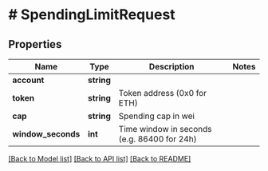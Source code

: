 # # SpendingLimitRequest

## Properties

Name | Type | Description | Notes
------------ | ------------- | ------------- | -------------
**account** | **string** |  |
**token** | **string** | Token address (0x0 for ETH) |
**cap** | **string** | Spending cap in wei |
**window_seconds** | **int** | Time window in seconds (e.g. 86400 for 24h) |

[[Back to Model list]](../../README.md#models) [[Back to API list]](../../README.md#endpoints) [[Back to README]](../../README.md)

